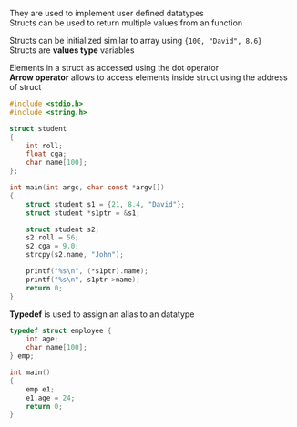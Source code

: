 They are used to implement user defined datatypes  
Structs can be used to return multiple values from an function

Structs can be initialized similar to array using `{100, "David", 8.6}`  
Structs are **values type** variables

Elements in a struct as accessed using the dot operator  
**Arrow operator** allows to access elements inside struct using the address of struct

````c
#include <stdio.h>
#include <string.h>

struct student
{
    int roll;
    float cga;
    char name[100];
};

int main(int argc, char const *argv[])
{
    struct student s1 = {21, 8.4, "David"};
    struct student *s1ptr = &s1;

    struct student s2;
    s2.roll = 56;
    s2.cga = 9.0;
    strcpy(s2.name, "John");

    printf("%s\n", (*s1ptr).name);
    printf("%s\n", s1ptr->name);
    return 0;
}

````

**Typedef** is used to assign an alias to an datatype

````c
typedef struct employee {
	int age;
	char name[100];
} emp;

int main()
{
	emp e1;
	e1.age = 24;
	return 0;
}
````
